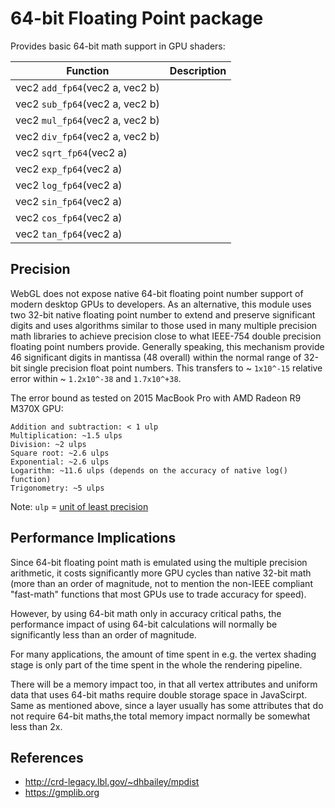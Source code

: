 # 64-bit Floating Point package

Provides basic 64-bit math support in GPU shaders:

| Function                        | Description |
| ------------------------------- | ----------- |
| vec2 `add_fp64`(vec2 a, vec2 b) |             |
| vec2 `sub_fp64`(vec2 a, vec2 b) |             |
| vec2 `mul_fp64`(vec2 a, vec2 b) |             |
| vec2 `div_fp64`(vec2 a, vec2 b) |             |
| vec2 `sqrt_fp64`(vec2 a)        |             |
| vec2 `exp_fp64`(vec2 a)         |             |
| vec2 `log_fp64`(vec2 a)         |             |
| vec2 `sin_fp64`(vec2 a)         |             |
| vec2 `cos_fp64`(vec2 a)         |             |
| vec2 `tan_fp64`(vec2 a)         |             |

## Precision

WebGL does not expose native 64-bit floating point number support of
modern desktop GPUs to developers. As an alternative, this module uses
two 32-bit native floating point number to extend and preserve significant
digits and uses algorithms similar to those used in many multiple precision
math libraries to achieve precision close to what IEEE-754 double precision
floating point numbers provide. Generally speaking, this mechanism provide
46 significant digits in mantissa (48 overall) within the normal range of
32-bit single precision float point numbers. This transfers to ~ `1x10^-15`
relative error within ~ `1.2x10^-38` and `1.7x10^+38`.

The error bound as tested on 2015 MacBook Pro with AMD Radeon R9 M370X GPU:

```
Addition and subtraction: < 1 ulp
Multiplication: ~1.5 ulps
Division: ~2 ulps
Square root: ~2.6 ulps
Exponential: ~2.6 ulps
Logarithm: ~11.6 ulps (depends on the accuracy of native log() function)
Trigonometry: ~5 ulps
```

Note: `ulp` = [unit of least precision](https://en.wikipedia.org/wiki/Unit_in_the_last_place)

## Performance Implications

Since 64-bit floating point math is emulated using the multiple precision
arithmetic, it costs significantly more GPU cycles than native 32-bit math
(more than an order of magnitude, not to mention the non-IEEE compliant
"fast-math" functions that most GPUs use to trade accuracy for speed).

However, by using 64-bit math only in accuracy critical paths,
the performance impact of using 64-bit calculations will normally be
significantly less than an order of magnitude.

For many applications, the amount of time spent in e.g.
the vertex shading stage is only part of the time spent in the whole the
rendering pipeline.

There will be a memory impact too, in that all vertex attributes and uniform data
that uses 64-bit maths require double storage space in JavaScirpt. Same as mentioned
above, since a layer usually has some attributes that do not require 64-bit maths,the
total memory impact normally be somewhat less than 2x.

## References

- http://crd-legacy.lbl.gov/~dhbailey/mpdist
- https://gmplib.org
